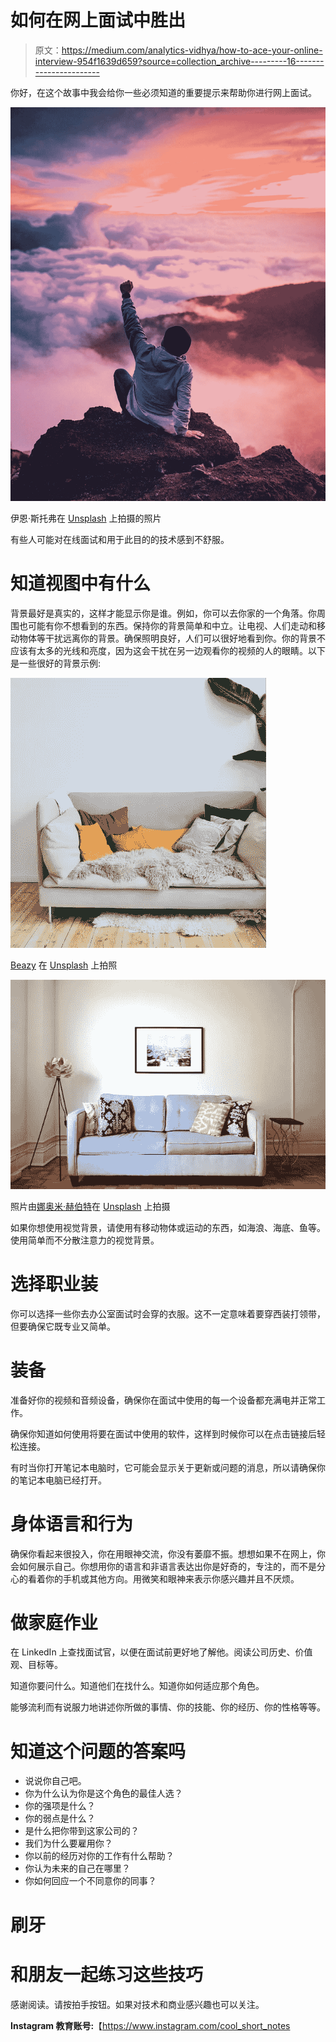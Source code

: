 # 如何在网上面试中胜出

> 原文：<https://medium.com/analytics-vidhya/how-to-ace-your-online-interview-954f1639d659?source=collection_archive---------16----------------------->

你好，在这个故事中我会给你一些必须知道的重要提示来帮助你进行网上面试。

![](img/968a38b84434572717d6de3359db2289.png)

伊恩·斯托弗在 [Unsplash](https://unsplash.com/s/photos/success?utm_source=unsplash&utm_medium=referral&utm_content=creditCopyText) 上拍摄的照片

有些人可能对在线面试和用于此目的的技术感到不舒服。

# 知道视图中有什么

背景最好是真实的，这样才能显示你是谁。例如，你可以去你家的一个角落。你周围也可能有你不想看到的东西。保持你的背景简单和中立。让电视、人们走动和移动物体等干扰远离你的背景。确保照明良好，人们可以很好地看到你。你的背景不应该有太多的光线和亮度，因为这会干扰在另一边观看你的视频的人的眼睛。以下是一些很好的背景示例:

![](img/37c88c36d67795635e12cfdc471201fa.png)

[Beazy](https://unsplash.com/@beazy?utm_source=unsplash&utm_medium=referral&utm_content=creditCopyText) 在 [Unsplash](https://unsplash.com/s/photos/sofa?utm_source=unsplash&utm_medium=referral&utm_content=creditCopyText) 上拍照

![](img/505531738a1ca91a3363b231562601a2.png)

照片由[娜奥米·赫伯特](https://unsplash.com/@naomish?utm_source=unsplash&utm_medium=referral&utm_content=creditCopyText)在 [Unsplash](https://unsplash.com/s/photos/sofa?utm_source=unsplash&utm_medium=referral&utm_content=creditCopyText) 上拍摄

如果你想使用视觉背景，请使用有移动物体或运动的东西，如海浪、海底、鱼等。使用简单而不分散注意力的视觉背景。

# 选择职业装

你可以选择一些你去办公室面试时会穿的衣服。这不一定意味着要穿西装打领带，但要确保它既专业又简单。

# 装备

准备好你的视频和音频设备，确保你在面试中使用的每一个设备都充满电并正常工作。

确保你知道如何使用将要在面试中使用的软件，这样到时候你可以在点击链接后轻松连接。

有时当你打开笔记本电脑时，它可能会显示关于更新或问题的消息，所以请确保你的笔记本电脑已经打开。

# 身体语言和行为

确保你看起来很投入，你在用眼神交流，你没有萎靡不振。想想如果不在网上，你会如何展示自己。你想用你的语言和非语言表达出你是好奇的，专注的，而不是分心的看着你的手机或其他方向。用微笑和眼神来表示你感兴趣并且不厌烦。

# 做家庭作业

在 LinkedIn 上查找面试官，以便在面试前更好地了解他。阅读公司历史、价值观、目标等。

知道你要问什么。知道他们在找什么。知道你如何适应那个角色。

能够流利而有说服力地讲述你所做的事情、你的技能、你的经历、你的性格等等。

# 知道这个问题的答案吗

*   说说你自己吧。
*   你为什么认为你是这个角色的最佳人选？
*   你的强项是什么？
*   你的弱点是什么？
*   是什么把你带到这家公司的？
*   我们为什么要雇用你？
*   你以前的经历对你的工作有什么帮助？
*   你认为未来的自己在哪里？
*   你如何回应一个不同意你的同事？

# 刷牙

# 和朋友一起练习这些技巧

感谢阅读。请按拍手按钮。如果对技术和商业感兴趣也可以关注。

**Instagram 教育账号:**【https://www.instagram.com/cool_short_notes 